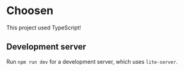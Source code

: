 # Choosen
This project used TypeScript! 
## Development server
Run `npm run dev` for a development server, which uses `lite-server`.
